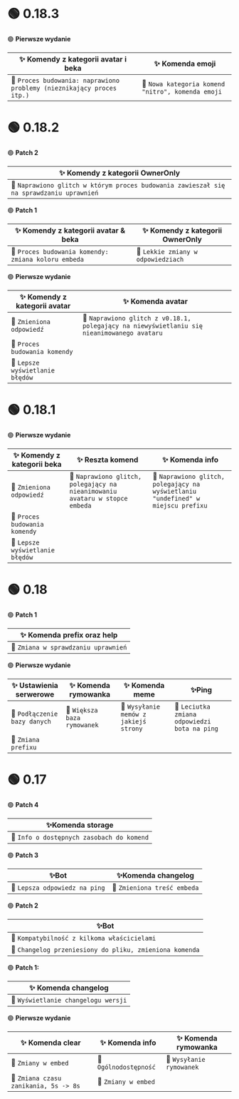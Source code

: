 # 🟢 0.18.3

🟢 **Pierwsze wydanie**

|✨ Komendy z kategorii avatar i beka|✨ Komenda emoji
|---------------------------|----------------------------------|
|📗 `Proces budowania: naprawiono problemy (nieznikający proces itp.)`|📗 `Nowa kategoria komend "nitro", komenda emoji`

# 🟢 0.18.2

🟢 **Patch 2**

|✨ Komendy z kategorii OwnerOnly|
|---------------------------|
|📗 `Naprawiono glitch w którym proces budowania zawieszał się na sprawdzaniu uprawnień`|

🟢 **Patch 1**

|✨ Komendy z kategorii avatar & beka|✨ Komendy z kategorii OwnerOnly|
|---------------------------|----------------------------------|
|📗 `Proces budowania komendy: zmiana koloru embeda`|📗 `Lekkie zmiany w odpowiedziach`|

🟢 **Pierwsze wydanie**

|✨ Komendy z kategorii avatar|✨ Komenda avatar
|---------------------------|----------------------------------|
|📗 `Zmieniona odpowiedź`|📗 `Naprawiono glitch z v0.18.1, polegający na niewyświetlaniu się nieanimowanego avataru`
|📗 `Proces budowania komendy`|
|📗 `Lepsze wyświetlanie błędów`|

# 🟢 0.18.1

🟢 **Pierwsze wydanie**

|✨ Komendy z kategorii beka|✨ Reszta komend|✨ Komenda info
|---------------------------|-------------------------------|----------------------------------|
|📗 `Zmieniona odpowiedź`|📗 `Naprawiono glitch, polegający na nieanimowaniu avataru w stopce embeda`|📗 `Naprawiono glitch, polegający na wyświetlaniu "undefined" w miejscu prefixu`
|📗 `Proces budowania komendy`|
|📗 `Lepsze wyświetlanie błędów`|

# 🟢 0.18

🟢 **Patch 1**

|✨ Komenda prefix oraz help|
|---------------------------|
|📗 `Zmiana w sprawdzaniu uprawnień` 

🟢 **Pierwsze wydanie**


|✨ Ustawienia serwerowe|✨ Komenda rymowanka           |✨ Komenda meme                   |✨Ping|
|---------------------------|-------------------------------|----------------------------------|-------|
|📗 `Podłączenie bazy danych`|📗 `Większa baza rymowanek`       |📗 `Wysyłanie memów z jakiejś strony`|📗 `Leciutka zmiana odpowiedzi bota na ping`|
|📗 `Zmiana prefixu`          


# 🟢 0.17

🟢 **Patch 4**

|✨Komenda storage| 
|---------------------------|
|📗 `Info o dostępnych zasobach do komend`|

🟢 **Patch 3**

|✨Bot|✨Komenda changelog|
|---------------------------|--------|
|📗 `Lepsza odpowiedz na ping`|📗 `Zmieniona treść embeda`|


🟢 **Patch 2**

|✨Bot|
|---------------------------|
|📗 `Kompatybilność z kilkoma właścicielami`|
|📗 `Changelog przeniesiony do pliku, zmieniona komenda`         |

🟢 **Patch 1:**

|✨ Komenda changelog|
|---------------------------|
|📗 `Wyświetlanie changelogu wersji`|

🟢 **Pierwsze wydanie** 

|✨ Komenda clear|✨ Komenda info           |✨ Komenda rymowanka                   |
|---------------------------|-------------------------------|----------------------------------|
|📗 `Zmiany w embed`|📗 `Ogólnodostępność`       |📗 `Wysyłanie rymowanek`|
|📗 `Zmiana czasu zanikania, 5s -> 8s`|📗 `Zmiany w embed`             | 

